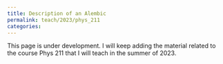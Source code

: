 ```yaml
---
title: Description of an Alembic
permalink: teach/2023/phys_211
categories:
---
```




This page is under development. I will keep adding the material related to the course Phys 211 that I will teach
in the summer of 2023.
